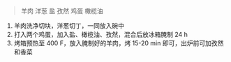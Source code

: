 > 羊肉 洋葱 盐 孜然 鸡蛋 橄榄油

1. 羊肉洗净切块，洋葱切丁，一同放入碗中
2. 打入两个鸡蛋，加入盐、橄榄油、孜然，混合后放冰箱腌制 24 h
3. 烤箱预热至 400 F，放入腌制好的羊肉，烤 15-20 min 即可，出炉前可加孜然和香菜